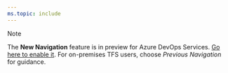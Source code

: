 ```yaml
---
ms.topic: include
---
```


> [!NOTE]
> The **New Navigation** feature is in preview for Azure DevOps Services. [Go here to enable it](/azure/devops/project/navigation/preview-features). For on-premises TFS users, choose *Previous Navigation* for guidance. 
